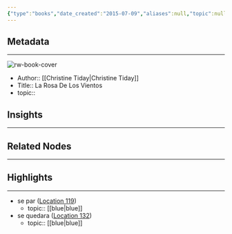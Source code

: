```yaml
---
{"type":"books","date_created":"2015-07-09","aliases":null,"topic":null,"url":null,"layout":null,"banner":null,"dg-publish":true,"tags":null,"permalink":"/300-biblio/100-books/la-rosa-de-los-vientos/","dgPassFrontmatter":true,"created":"2023-10-20T12:44:15.000-05:00","updated":"2023-10-20T12:44:15.000-05:00"}
---
```


## Metadata
---
![rw-book-cover](https://m.media-amazon.com/images/I/81gy91TlBFL._SY160.jpg)
- Author:: [[Christine Tiday\|Christine Tiday]]
- Title:: La Rosa De Los Vientos
- topic::  



## Insights
---
## Related Nodes
---

## Highlights 
---
- se par ([Location 119](https://readwise.io/to_kindle?action=open&asin=B007BG2F4A&location=119))
    - topic:: [[blue\|blue]] 
- se quedara ([Location 132](https://readwise.io/to_kindle?action=open&asin=B007BG2F4A&location=132))
    - topic:: [[blue\|blue]] 
